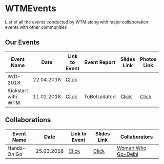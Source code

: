 # WTMEvents
List of all the events conducted by WTM along with major collaboration events with other communities 

## Our Events

|  Event Name  |  Date  |  Link to Event | Event Report |  Slides Link  |  Photos Link  |  
|--------------|--------|-----------------|--------------|---------------|---------------|
| IWD- 2018 | 22.04.2018 | [Click](https://www.meetup.com/GDGNewDelhi/events/248254135/) | | | |
| Kickstart with WTM | 11.02.2018 | [Click](https://www.meetup.com/GDGNewDelhi/events/247251144/) | ToBeUpdated | [Click](https://github.com/WTM-NewDelhi/KickStartSlides) | [Click](https://drive.google.com/drive/folders/10GHf0hSA36mAJf7-Qr_P4UKBTBjavf17?usp=sharing) |

## Collaborations

|  Event Name  |  Date  |  Link to Event  |  Slides Link  | Collaborators |
|--------------|--------|-----------------|---------------|---------------|
| Hands-On Go | 25.03.2018 | [Click](https://www.facebook.com/events/212778972638455/) | [Click](https://github.com/wwgdelhi/Talks/issues) | [Women Who Go-Delhi](https://github.com/wwgdelhi)
